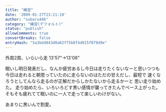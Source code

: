 ```yaml
---
title: "練習"
date: '2009-01-27T23:21:10'
author: "subaru44k"
category: "練習(デフォルト)"
status: "publish"
allowComments: true
convertBreaks: false
entryHash: "5a3bdd843d0a02ff5b8f4d015f079d9e"
---
```

外周2周、いらいら走
13'57"→13'08"

眠いし明日発表だし、なんか疲労あるし今日は走りたくないなーと思いつつも
今日は走れると朝思っていたのに走らないのはただの甘えだし、最短で
速くなろうとしてんなら走るのが正解だからしかたないから走るかーと
思い走り始めた。
走り始めたら、いろいろどす黒い感情が襲ってきたんでペース上がった。
そもそも疲れてて眠いのに一人で走って楽しいわけがない。

あまりに黒いんで割愛。
